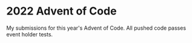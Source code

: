 # 2022 Advent of Code
My submissions for this year's Advent of Code. All pushed code passes event holder tests. 
